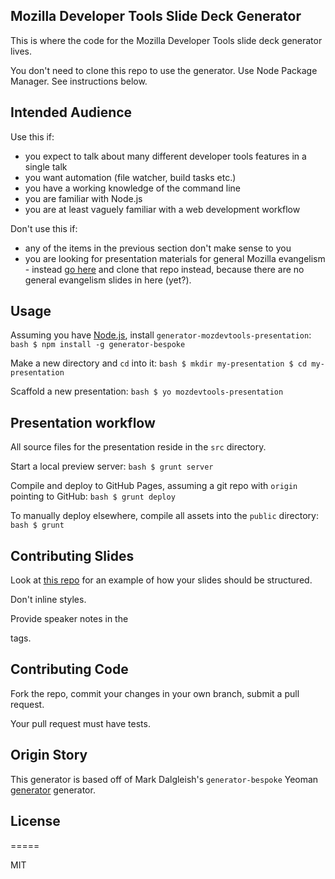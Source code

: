 ## Mozilla Developer Tools Slide Deck Generator

This is where the code for the Mozilla Developer Tools slide deck generator lives.

You don't need to clone this repo to use the generator. Use Node Package Manager. See instructions below.
## Intended Audience

Use this if:

- you expect to talk about many different developer tools features in a single talk
- you want automation (file watcher, build tasks etc.)
- you have a working knowledge of the command line
- you are familiar with Node.js
- you are at least vaguely familiar with a web development workflow

Don't use this if:

- any of the items in the previous section don't make sense to you
- you are looking for presentation materials for general Mozilla evangelism - instead [go here](http://github.com/codepo8/mozilla-presentation-templates) and clone that repo instead, because there are no general evangelism slides in here (yet?).

## Usage

Assuming you have [Node.js](http://nodejs.org), install `generator-mozdevtools-presentation`:
``bash
$ npm install -g generator-bespoke
``

Make a new directory and `cd` into it:
``bash
$ mkdir my-presentation
$ cd my-presentation
``

Scaffold a new presentation:
``bash
$ yo mozdevtools-presentation
``

## Presentation workflow

All source files for the presentation reside in the `src` directory.

Start a local preview server:
``bash
$ grunt server
``

Compile and deploy to GitHub Pages, assuming a git repo with `origin` pointing to GitHub:
``bash
$ grunt deploy
``

To manually deploy elsewhere, compile all assets into the `public` directory:
``bash
$ grunt
``

## Contributing Slides

Look at [this repo](#) for an example of how your slides should be structured.

Don't inline styles.

Provide speaker notes in the <aside> tags.

## Contributing Code

Fork the repo, commit your changes in your own branch, submit a pull request.

Your pull request must have tests. 

## Origin Story

This generator is based off of Mark Dalgleish's `generator-bespoke` Yeoman [generator](http://github.com/markdalgleish/generator-bespoke) generator.

## License


=====

MIT
